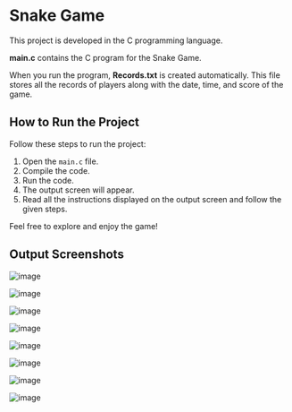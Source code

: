 # Snake Game

This project is developed in the C programming language.

**main.c** contains the C program for the Snake Game.

When you run the program, **Records.txt** is created automatically. This file stores all the records of players along with the date, time, and score of the game.

## How to Run the Project

Follow these steps to run the project:

1. Open the `main.c` file.
2. Compile the code.
3. Run the code.
4. The output screen will appear.
5. Read all the instructions displayed on the output screen and follow the given steps.

Feel free to explore and enjoy the game!

## Output Screenshots

![image](https://user-images.githubusercontent.com/51476119/115953916-de6f6e00-a50b-11eb-9598-d2843576f440.png)

![image](https://user-images.githubusercontent.com/51476119/115953942-ec24f380-a50b-11eb-9d99-c28d1aea7a86.png)

![image](https://user-images.githubusercontent.com/51476119/115953955-f34c0180-a50b-11eb-85e4-ffcb2d9e6c10.png)

![image](https://user-images.githubusercontent.com/51476119/115953960-fc3cd300-a50b-11eb-84f5-1eef39a5c5ac.png)

![image](https://user-images.githubusercontent.com/51476119/115953974-09f25880-a50c-11eb-9675-83d780dd691a.png)

![image](https://user-images.githubusercontent.com/51476119/115953990-15de1a80-a50c-11eb-94c2-b2797b5ba845.png)

![image](https://user-images.githubusercontent.com/51476119/115953994-1d9dbf00-a50c-11eb-9331-e0bc1c5c6173.png)

![image](https://user-images.githubusercontent.com/51476119/115954005-27272700-a50c-11eb-9aea-df33c9035a98.png)

